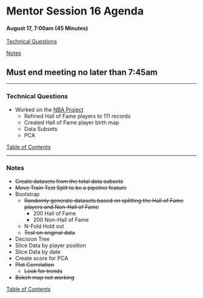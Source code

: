 # Mentor Session 16 Agenda

#### August 17, 7:00am (45 Minutes)


[Technical Questions](#technical_questions)

[Notes](#notes)


## Must end meeting no later than 7:45am 

---
### <a name="technical_questions"></a> Technical Questions 
- Worked on the [NBA Project](https://timothyhelton.github.io/nba_stats.html)
    - Refined Hall of Fame players to 111 records
    - Created Hall of Fame player birth map
    - Data Subsets
    - PCA

[Table of Contents](#toc)


---
### <a name="notes"></a> Notes
- ~~Create datasets from the total data subsets~~
- ~~Move Train Test Split to be a pipeline feature~~
- Bootstrap
    - ~~Randomly generate datasets based on splitting the Hall of Fame players
     and Non-Hall of Fame~~
        - 200 Hall of Fame
        - 200 Non-Hall of Fame
    - N-Fold Hold out
    - ~~Test on original data~~ 
- Decision Tree
- Slice Data by player position
- Slice Data by date
- Create score for PCA
- ~~Plot Correlation~~
    - ~~Look for trends~~
- ~~Bokeh map not working~~

[Table of Contents](#toc)

